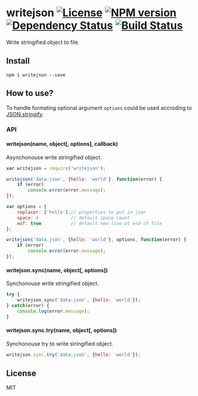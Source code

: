 # writejson [![License][LicenseIMGURL]][LicenseURL] [![NPM version][NPMIMGURL]][NPMURL] [![Dependency Status][DependencyStatusIMGURL]][DependencyStatusURL] [![Build Status][BuildStatusIMGURL]][BuildStatusURL]

Write stringified object to file.

## Install

```
npm i writejson --save
```
## How to use?
To handle formating optional argument `options` could be used accroding to [JSON.stringify][StringifyURL].

### API

#### writejson(name, object[, options], callback)
Asynchonouse write stringified object.

```js
var writejson = require('writejson');

writejson('data.json', {hello: 'world'}, function(error) {
    if (error)
        console.error(error.message);
});

var options = {
    replacer: ['hello'],// properties to put in json
    space: 4            // default space count
    eof: true           // default new line at end of file
};

writejson('data.json', {hello: 'world'}, options, function(error) {
    if (error)
        console.error(error.message);
});

```
#### writejson.sync(name, object[, options])
Synchonouse write stringified object.

```js
try {
    writejson.sync('data.json', {hello: 'world'});
} catch(error) {
    console.log(error.message);
}
```

#### writejson.sync.try(name, object[, options])
Synchonouse try to write stringified object.

```js
writejson.sync.try('data.json', {hello: 'world'});
```

## License

MIT

[StringifyURL]:           https://developer.mozilla.org/en/docs/Web/JavaScript/Reference/Global_Objects/JSON/stringify
[NPMIMGURL]:                https://img.shields.io/npm/v/writejson.svg?style=flat
[BuildStatusIMGURL]:        https://img.shields.io/travis/coderaiser/node-writejson/master.svg?style=flat
[DependencyStatusIMGURL]:   https://img.shields.io/gemnasium/coderaiser/node-writejson.svg?style=flat
[LicenseIMGURL]:            https://img.shields.io/badge/license-MIT-317BF9.svg?style=flat
[NPMURL]:                   https://npmjs.org/package/writejson "npm"
[BuildStatusURL]:           https://travis-ci.org/coderaiser/node-writejson  "Build Status"
[DependencyStatusURL]:      https://gemnasium.com/coderaiser/node-writejson "Dependency Status"
[LicenseURL]:               https://tldrlegal.com/license/mit-license "MIT License"

